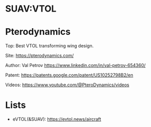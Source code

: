 SUAV:VTOL
=========


# Pterodynamics

Top: Best VTOL transforming wing design.

Site: https://pterodynamics.com/

Author: Val Petrov https://www.linkedin.com/in/val-petrov-654360/

Patent: https://patents.google.com/patent/US10252798B2/en

Videos: https://www.youtube.com/@PteroDynamics/videos



# Lists

- eVTOL(&SUAV): https://evtol.news/aircraft
